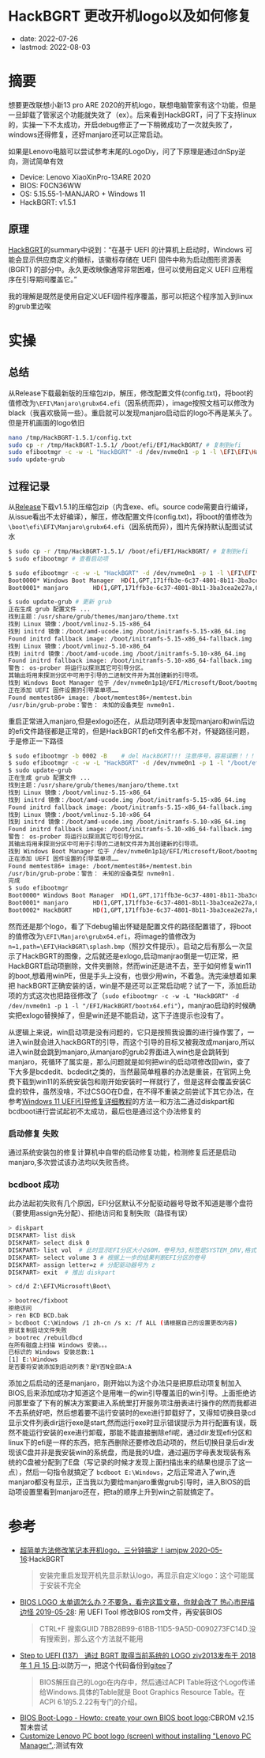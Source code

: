 # HackBGRT 更改开机logo以及如何修复
- date: 2022-07-26
- lastmod: 2022-08-03

# 摘要

想要更改联想小新13 pro ARE 2020的开机logo，联想电脑管家有这个功能，但是一旦卸载了管家这个功能就失效了（ex）。后来看到HackBGRT，问了下支持linux的，实操一下不太成功，开启debug修正了一下稍微成功了一次就失败了，windows还得修复，还好manjaro还可以正常启动。

如果是Lenovo电脑可以尝试参考末尾的LogoDiy，问了下原理是通过dnSpy逆向，测试简单有效

- Device: Lenovo XiaoXinPro-13ARE 2020
- BIOS: F0CN36WW
- OS: 5.15.55-1-MANJARO + Windows 11
- HackBGRT: v1.5.1

## 原理

[HackBGRT](https://github.com/Metabolix/HackBGRT)的summary中说到：“在基于 UEFI 的计算机上启动时，Windows 可能会显示供应商定义的徽标，该徽标存储在 UEFI 固件中称为启动图形资源表 (BGRT) 的部分中。永久更改映像通常非常困难，但可以使用自定义 UEFI 应用程序在引导期间覆盖它。”

我的理解是既然是使用自定义UEFI固件程序覆盖，那可以把这个程序加入到linux的grub里边唉

# 实操
## 总结

从Release下载最新版的压缩包zip，解压，修改配置文件(config.txt)，将boot的值修改为`\EFI\Manjaro\grubx64.efi`（因系统而异），image按照文档可以修改为black（我喜欢极简一些）。重启就可以发现manjaro启动后的logo不再是某头了。但是开机画面的logo依旧

```bash
nano /tmp/HackBGRT-1.5.1/config.txt
sudo cp -r /tmp/HackBGRT-1.5.1/ /boot/efi/EFI/HackBGRT/ # 复制到efi
sudo efibootmgr -c -w -L "HackBGRT" -d /dev/nvme0n1 -p 1 -l \EFI\EFI\HackBGRT\bootx64.efi # 添加启动项，不可直接复制！！！参考efibootmgr使用文档修改路径
sudo update-grub
```

## 过程记录

从[Release](https://github.com/Metabolix/HackBGRT/releases)下载v1.5.1的压缩包zip（内含exe、efi。source code需要自行编译，从issue看出不太好编译），解压，修改配置文件(config.txt)，将boot的值修改为`\boot\efi\EFI\Manjaro\grubx64.efi`（因系统而异），图片先保持默认配图试试水

```bash
$ sudo cp -r /tmp/HackBGRT-1.5.1/ /boot/efi/EFI/HackBGRT/ # 复制到efi
$ sudo efibootmgr # 查看启动项

$ sudo efibootmgr -c -w -L "HackBGRT" -d /dev/nvme0n1 -p 1 -l \EFI\EFI\HackBGRT\bootx64.efi # 添加启动项，参考efibootmgr使用文档，不可直接复制
Boot0000* Windows Boot Manager  HD(1,GPT,171ffb3e-6c37-4801-8b11-3ba3cea2e27a,0x800,0x82000)/File(\EFI\Microsoft\Boot\bootmgfw.efi)
Boot0001* manjaro       HD(1,GPT,171ffb3e-6c37-4801-8b11-3ba3cea2e27a,0x800,0x82000)/File(\EFI\manjaro\grubx64.efi)Boot0002* HackBGRT      HD(1,GPT,171ffb3e-6c37-4801-8b11-3ba3cea2e27a,0x800,0x82000)/File(EFIEFIHackBGRTbootx64.efi)

$ sudo update-grub # 更新 grub
正在生成 grub 配置文件 ...
找到主题：/usr/share/grub/themes/manjaro/theme.txt
找到 Linux 镜像：/boot/vmlinuz-5.15-x86_64
找到 initrd 镜像：/boot/amd-ucode.img /boot/initramfs-5.15-x86_64.img
Found initrd fallback image: /boot/initramfs-5.15-x86_64-fallback.img
找到 Linux 镜像：/boot/vmlinuz-5.10-x86_64
找到 initrd 镜像：/boot/amd-ucode.img /boot/initramfs-5.10-x86_64.img
Found initrd fallback image: /boot/initramfs-5.10-x86_64-fallback.img
警告： os-prober 将运行以探测其它可引导分区。
其输出将用来探测分区中可用于引导的二进制文件并为其创建新的引导项。
找到 Windows Boot Manager 位于 /dev/nvme0n1p1@/EFI/Microsoft/Boot/bootmgfw.efi
正在添加 UEFI 固件设置的引导菜单项……
Found memtest86+ image: /boot/memtest86+/memtest.bin
/usr/bin/grub-probe：警告： 未知的设备类型 nvme0n1.
```

重启正常进入manjaro,但是exlogo还在，从启动项列表中发现manjaro和win后边的efi文件路径都是正常的，但是HackBGRT的efi文件名都不对，怀疑路径问题，于是修正一下路径

```bash
$ sudo efibootmgr -b 0002 -B	# del HackBGRT!!! 注意序号，容易误删！！！
$ sudo efibootmgr -c -w -L "HackBGRT" -d /dev/nvme0n1 -p 1 -l "/boot/efi/EFI/HackBGRT/bootx64.efi"
$ sudo update-grub
正在生成 grub 配置文件 ...
找到主题：/usr/share/grub/themes/manjaro/theme.txt
找到 Linux 镜像：/boot/vmlinuz-5.15-x86_64
找到 initrd 镜像：/boot/amd-ucode.img /boot/initramfs-5.15-x86_64.img
Found initrd fallback image: /boot/initramfs-5.15-x86_64-fallback.img
找到 Linux 镜像：/boot/vmlinuz-5.10-x86_64
找到 initrd 镜像：/boot/amd-ucode.img /boot/initramfs-5.10-x86_64.img
Found initrd fallback image: /boot/initramfs-5.10-x86_64-fallback.img
警告： os-prober 将运行以探测其它可引导分区。
其输出将用来探测分区中可用于引导的二进制文件并为其创建新的引导项。
找到 Windows Boot Manager 位于 /dev/nvme0n1p1@/EFI/Microsoft/Boot/bootmgfw.efi
正在添加 UEFI 固件设置的引导菜单项……
Found memtest86+ image: /boot/memtest86+/memtest.bin
/usr/bin/grub-probe：警告： 未知的设备类型 nvme0n1.
完成
$ sudo efibootmgr
Boot0000* Windows Boot Manager  HD(1,GPT,171ffb3e-6c37-4801-8b11-3ba3cea2e27a,0x800,0x82000)/File(\EFI\Microsoft\Boot\bootmgfw.efi)
Boot0001* manjaro       HD(1,GPT,171ffb3e-6c37-4801-8b11-3ba3cea2e27a,0x800,0x82000)/File(\EFI\manjaro\grubx64.efi)
Boot0002* HackBGRT      HD(1,GPT,171ffb3e-6c37-4801-8b11-3ba3cea2e27a,0x800,0x82000)/File(\boot\efi\EFI\HackBGRT\bootx64.efi)
```

然而还是那个logo，看了下debug输出怀疑是配置文件的路径配置错了，将boot的值修改为`\EFI\Manjaro\grubx64.efi`，将image的值修改为`n=1,path=\EFI\HackBGRT\splash.bmp`（照抄文件提示）。启动之后有那么一次显示了HackBGRT的图像，之后就还是exlogo,启动manjrao倒是一切正常，把HackBGRT启动项删除，文件夹删除，然而win还是进不去，至于如何修复win11的boot,想着用winPE，但是手头上没有，也很少用win，不着急。洗完澡想着如果把 hackBGRT正确安装的话，win是不是还可以正常启动呢？试了一下，添加启动项的方式这次也把路径修改了（`sudo efibootmgr -c -w -L "HackBGRT" -d /dev/nvme0n1 -p 1 -l "/EFI/HackBGRT/bootx64.efi"`），manjrao启动的时候确实把exlogo替换掉了，但是win还是不能启动，这下子连提示也没有了。

从逻辑上来说，win启动项是没有问题的，它只是按照我设置的进行操作罢了，一进入win就会进入hackBGRT的引导，而这个引导的目标又被我改成manjaro,所以进入win就会跳到manjaro,从manjaro的grub2界面进入win也是会跳转到manjaro，死循环了属实是，那么问题就是如何把win的启动项修改回win，查了下大多是bcdedit、bcdedit之类的，当然最简单粗暴的办法是重装，在官网上免费下载到win11的系统安装包和刚开始安装时一样就行了，但是这样会覆盖安装C盘的软件，虽然没啥，不过CSGO在D盘，在不得不重装之前尝试下其它办法，在参考[Windows 11 UEFI引导修复详细教程](https://www.disktool.cn/content-center/repair-windows-11-uefi-bootloader-2111.html)的方法一和方法二通过diskpart和bcdboot进行尝试起初不太成功，最后也是通过这个办法修复的

### 启动修复 失败

通过系统安装包的修复计算机中自带的启动修复功能，检测修复后还是启动manjaro,多次尝试该办法均以失败告终。

### bcdboot 成功

此办法起初失败有几个原因，EFI分区默认不分配驱动器号导致不知道是哪个盘符（要使用assign先分配）、拒绝访问和复制失败（路径有误）

```bash
> diskpart
DISKPART> list disk
DISKPART> select disk 0
DISKPART> list vol  # 此时显示EFI分区大小260M，卷号为3,标签是SYSTEM_DRV,格式为FAT32,没有分配驱动器号
DISKPART> select volume 3 # 根据上一步的结果判断EFI分区的卷号
DISKPART> assign letter=z # 分配驱动器号为 z
DISKPART> exit  # 推出 diskpart

> cd/d Z:\EFI\Microsoft\Boot\ 

> bootrec/fixboot
拒绝访问
> ren BCD BCD.bak
> bcdboot C:\Windows /1 zh-cn /s x: /f ALL (请根据自己的设置更改内容)
尝试复制启动文件失败
> bootrec /rebuildbcd
在所有磁盘上扫描 Windows 安装。。。
已标识的 Windows 安装总数:1
[1] E:\Windows
是否要将安装添加到启动列表？是Y否N全部A:A
```

添加之后启动的还是manjaro，刚开始以为这个办法只是把原启动项复制加入BIOS,后来添加成功才知道这个是用唯一的win引导覆盖旧的win引导。上面拒绝访问那里查了下有的解决方案要进入系统里打开服务项注册表进行操作的然而我都进不去系统好吧，然后想着要不运行安装时的exe进行卸载好了，又得知切换目录cd显示文件列表dir运行exe是start,然而运行exe时显示错误提示为并行配置有误，既然不能运行安装的exe进行卸载，那能不能直接删除efi呢，通过dir发现efi分区和linux下的efi是一样的东西，把东西删除还要修改启动项的，然后切换目录后dir发现该C盘并非是我安装win的系统盘，而是我的U盘，通过遍历字母表发现装有系统的C盘被分配到了E盘（写记录的时候才发现上面扫描出来的结果也提示了这一点），然后一句指令就搞定了 `bcdboot E:\Windows`，之后正常进入了win,连manjaro都没有显示，正当我以为要给manjaro重做grub引导时，进入BIOS的启动项设置里看到manjaro还在，把ta的顺序上升到win之前就搞定了。

# 参考
- [超简单方法修改笔记本开机logo，三分钟搞定！iamjpw 2020-05-16](https://post.smzdm.com/p/apz3vw07/):HackBGRT 
  > 安装完重启发现开机先显示默认logo，再显示自定义logo：这个可能属于安装不完全
- [BIOS LOGO 太单调怎么办？不要急，看完这篇文章，你就会改了 热心市民描边怪  2019-05-28](https://post.smzdm.com/p/a25rpw52/): 用 UEFI Tool 修改BIOS rom文件，再安装BIOS
  > CTRL+F 搜索GUID 7BB28B99-61BB-11D5-9A5D-0090273FC14D.没有搜索到，那么这个方法就不能用
- [Step to UEFI (137） 通过 BGRT 取得当前系统的 LOGO ziv2013发布于 2018 年 1 月 15 日](https://www.lab-z.com/stu137/):以防万一，把这个代码备份到[gitee](https://gitee.com/anidea/find-bgrt)了
  > BIOS解压自己的Logo在内存中，然后通过ACPI Table将这个Logo传递给Windows.具体的Table就是 Boot Graphics Resource Table。在 ACPI 6.1的5.2.22有专门的介绍。
- [ BIOS Boot-Logo - Howto: create your own BIOS boot logo](https://www.biosflash.com/e/bios-boot-logo.htm):CBROM v2.15 暂未尝试
- [Customize Lenovo PC boot logo (screen) without installing "Lenovo PC Manager".](https://github.com/Coxxs/LogoDiy/):测试有效